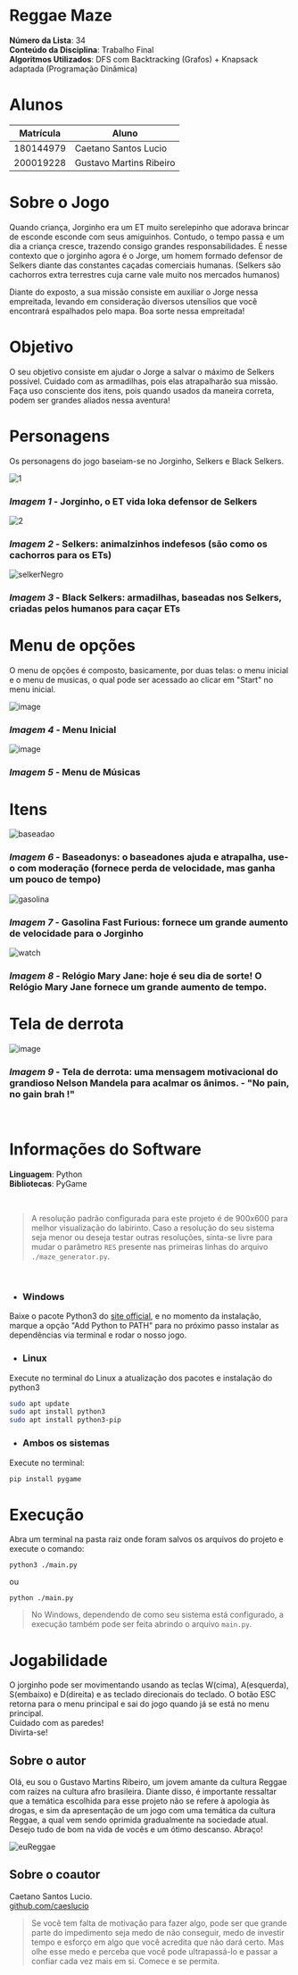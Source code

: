 # Reggae Maze
**Número da Lista**: 34<br>
**Conteúdo da Disciplina**: Trabalho Final<br>
**Algoritmos Utilizados**: DFS com Backtracking (Grafos) + Knapsack adaptada (Programação Dinâmica)

# Alunos
|Matrícula | Aluno |
| -- | -- |
| 180144979  |  Caetano Santos Lucio |
| 200019228  |  Gustavo Martins Ribeiro |

# Sobre o Jogo
Quando criança, Jorginho era um ET muito serelepinho que adorava brincar de esconde esconde com seus amiguinhos. Contudo, o tempo passa e um dia a criança cresce, trazendo consigo grandes responsabilidades. É nesse contexto que o jorginho agora é o Jorge, um homem formado defensor de Selkers diante das constantes caçadas comerciais humanas. (Selkers são cachorros extra terrestres cuja carne vale muito nos mercados humanos)

Diante do exposto, a sua missão consiste em auxiliar o Jorge nessa empreitada, levando em consideração diversos utensílios que você encontrará espalhados pelo mapa.
Boa sorte nessa empreitada!

# Objetivo
O seu objetivo consiste em ajudar o Jorge a salvar o máximo de Selkers possível. Cuidado com as armadilhas, pois elas atrapalharão sua missão. Faça uso consciente dos itens, pois quando usados da maneira correta, podem ser grandes aliados nessa aventura!

# Personagens
Os personagens do jogo baseiam-se no Jorginho, Selkers e Black Selkers.


![1](https://user-images.githubusercontent.com/72039007/216835973-ab57775c-678d-4ec4-8208-06fc9671e36c.png)
### *Imagem 1* - Jorginho, o ET vida loka defensor de Selkers

![2](https://user-images.githubusercontent.com/72039007/216835976-95e0f742-f901-4162-82c2-785a21abe933.png)
### *Imagem 2* - Selkers: animalzinhos indefesos (são como os cachorros para os ETs)

![selkerNegro](https://user-images.githubusercontent.com/72039007/216835984-9552455e-b74d-48d0-85bb-976acd0df345.png)
### *Imagem 3* - Black Selkers: armadilhas, baseadas nos Selkers, criadas pelos humanos para caçar ETs

# Menu de opções
O menu de opções é composto, basicamente, por duas telas: o menu inicial e o menu de musicas, o qual pode ser acessado ao clicar em "Start" no menu inicial.

![image](https://user-images.githubusercontent.com/72039007/216840391-1c11689a-fa08-4019-8427-13d46505079a.png)
### *Imagem 4* - Menu Inicial

![image](https://user-images.githubusercontent.com/72039007/216836379-bff63d75-dc3a-40a8-87d2-80b67f78cbcd.png)
### *Imagem 5* - Menu de Músicas

# Itens

![baseadao](https://user-images.githubusercontent.com/72039007/216836913-881363a6-f232-4e82-85d9-b9870bd7f7ba.png)
### *Imagem 6* - Baseadonys: o baseadones ajuda e atrapalha, use-o com moderação (fornece perda de velocidade, mas ganha um pouco de tempo)

![gasolina](https://user-images.githubusercontent.com/72039007/216836965-037309a8-ae77-41af-8705-a1fa751f124f.png)
### *Imagem 7* - Gasolina Fast Furious: fornece um grande aumento de velocidade para o Jorginho

![watch](https://user-images.githubusercontent.com/72039007/216836923-1d6b7565-953a-4615-ad00-70a31b3c9a32.png)
### *Imagem 8* - Relógio Mary Jane: hoje é seu dia de sorte! O Relógio Mary Jane fornece um grande aumento de tempo.

# Tela de derrota

![image](https://user-images.githubusercontent.com/72039007/216836703-723ed2d5-eb41-436d-adab-79224595ef02.png)
### *Imagem 9* - Tela de derrota: uma mensagem motivacional do grandioso Nelson Mandela para acalmar os ânimos. - "No pain, no gain brah !"
<br>

# Informações do Software

**Linguagem**: Python<br>
**Bibliotecas**: PyGame<br>

<br>

>A resolução padrão configurada para este projeto é de 900x600 para melhor visualização do labirinto. Caso a resolução do seu sistema seja menor ou deseja testar outras resoluções, sinta-se livre para mudar o parâmetro ```RES``` presente nas primeiras linhas do arquivo ```./maze_generator.py```.

<br>

- ### Windows
Baixe o pacote Python3 do [site official](https://www.python.org/downloads/), e no momento da instalação, marque a opção "Add Python to PATH" para no próximo passo instalar as dependências via terminal e rodar o nosso jogo.

- ### Linux
Execute no terminal do Linux a atualização dos pacotes e instalação do python3

```bash
sudo apt update
sudo apt install python3
sudo apt install python3-pip
```
- ### Ambos os sistemas
Execute no terminal:

```bash
pip install pygame
```
# Execução
Abra um terminal na pasta raiz onde foram salvos os arquivos do projeto e execute o comando:
```
python3 ./main.py
```
ou 
```
python ./main.py
```

>No Windows, dependendo de como seu sistema está configurado, a execução também pode ser feita abrindo o arquivo ```main.py```.

# Jogabilidade
O jorginho pode ser movimentando usando as teclas W(cima), A(esquerda), S(embaixo) e D(direita) e as teclado direcionais do teclado. O botão ESC retorna para o menu principal e sai do jogo quando já se está no menu principal. 
<br>Cuidado com as paredes!
<br>Divirta-se!

## Sobre o autor
Olá, eu sou o Gustavo Martins Ribeiro, um jovem amante da cultura Reggae com raízes na cultura afro brasileira. Diante disso, é importante ressaltar que a temática escolhida para esse projeto não se refere à apologia às drogas, e sim da apresentação de um jogo com uma temática da cultura Reggae, a qual vem sendo oprimida gradualmente na sociedade atual. Desejo tudo de bom na vida de vocês e um ótimo descanso. Abraço!

![euReggae](https://user-images.githubusercontent.com/72039007/216838141-90b315c3-fcdb-4cb4-ad01-cd24cf96f393.jpg)

## Sobre o coautor

Caetano Santos Lucio.
<br>
[github.com/caeslucio](github.com/caeslucio)
>Se você tem falta de motivação para fazer algo, pode ser que grande parte do impedimento seja medo de não conseguir, medo de investir tempo e esforço em algo que você acredita que não dará certo. Mas olhe esse medo e perceba que você pode ultrapassá-lo e passar a confiar cada vez mais em si. Comece e se permita.
